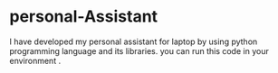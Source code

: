 # personal-Assistant
I have developed my personal assistant for laptop by using python programming language and its libraries.
you can run this code in your environment .

